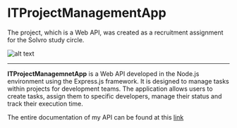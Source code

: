 # ITProjectManagementApp

The project, which is a Web API, was created as a recruitment assignment for the Solvro study circle.

![alt text](https://github.com/Solvro/rekrutacja.wiosna.2024/blob/main/assets/logo_solvro.png)

---
**ITProjectManagemnetApp** is a Web API developed in the Node.js environment using the Express.js framework. It is designed to manage tasks within projects for development teams. The application allows users to create tasks, assign them to specific developers, manage their status and track their execution time.

The entire documentation of my API can be found at this [link]

[link]: https://documenter.getpostman.com/view/33994095/2sA3Bj9u4L

